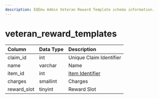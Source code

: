 ```yaml
---
description: EQEmu Admin Veteran Reward Template schema information.
---
```


# veteran\_reward\_templates

| Column | Data Type | Description |
| :--- | :--- | :--- |
| claim\_id | int | Unique Claim Identifier |
| name | varchar | Name |
| item\_id | int | [Item Identifier](../items/items.md) |
| charges | smallint | Charges |
| reward\_slot | tinyint | Reward Slot |

